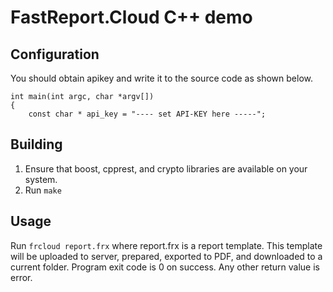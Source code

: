# FastReport.Cloud C++ demo

## Configuration

You should obtain apikey and write it to the source code as shown below.


```
int main(int argc, char *argv[])
{
    const char * api_key = "---- set API-KEY here -----";
```

## Building

1. Ensure that boost, cpprest, and crypto libraries are available on your system.
2. Run `make`

## Usage

Run `frcloud report.frx` where report.frx is a report template. This template will be uploaded to server, prepared, exported to PDF, 
and downloaded to a current folder.
Program exit code is 0 on success. Any other return value is error.

